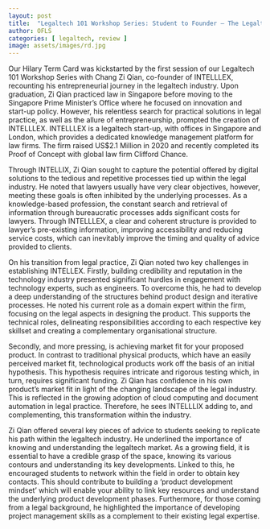 ```yaml
---
layout: post
title:  "Legaltech 101 Workshop Series: Student to Founder — The Legaltech Journey"
author: OFLS
categories: [ legaltech, review ]
image: assets/images/rd.jpg
---
```

Our Hilary Term Card was kickstarted by the first session of our Legaltech 101 Workshop Series with Chang Zi Qian, co-founder of INTELLLEX, recounting his entrepreneurial journey in the legaltech industry. Upon graduation, Zi Qian practiced law in Singapore before moving to the Singapore Prime Minister’s Office where he focused on innovation and start-up policy. However, his relentless search for practical solutions in legal practice, as well as the allure of entrepreneurship, prompted the creation of INTELLLEX. INTELLLEX is a legaltech start-up, with offices in Singapore and London, which provides a dedicated knowledge management platform for law firms. The firm raised US$2.1 Million in 2020 and recently completed its Proof of Concept with global law firm Clifford Chance.

Through INTELLIX, Zi Qian sought to capture the potential offered by digital solutions to the tedious and repetitive processes tied up within the legal industry. He noted that lawyers usually have very clear objectives, however, meeting these goals is often inhibited by the underlying processes. As a knowledge-based profession, the constant search and retrieval of information through bureaucratic processes adds significant costs for lawyers. Through INTELLLEX, a clear and coherent structure is provided to lawyer’s pre-existing information, improving accessibility and reducing service costs, which can inevitably improve the timing and quality of advice provided to clients.

On his transition from legal practice, Zi Qian noted two key challenges in establishing INTELLEX. Firstly, building credibility and reputation in the technology industry presented significant hurdles in engagement with technology experts, such as engineers. To overcome this, he had to develop a deep understanding of the structures behind product design and iterative processes. He noted his current role as a domain expert within the firm, focusing on the legal aspects in designing the product. This supports the technical roles, delineating responsibilities according to each respective key skillset and creating a complementary organisational structure.

Secondly, and more pressing, is achieving market fit for your proposed product. In contrast to traditional physical products, which have an easily perceived market fit, technological products work off the basis of an initial hypothesis. This hypothesis requires intricate and rigorous testing which, in turn, requires significant funding. Zi Qian has confidence in his own product’s market fit in light of the changing landscape of the legal industry. This is reflected in the growing adoption of cloud computing and document automation in legal practice. Therefore, he sees INTELLLIX adding to, and complementing, this transformation within the industry.

Zi Qian offered several key pieces of advice to students seeking to replicate his path within the legaltech industry. He underlined the importance of knowing and understanding the legaltech market. As a growing field, it is essential to have a credible grasp of the space, knowing its various contours and understanding its key developments. Linked to this, he encouraged students to network within the field in order to obtain key contacts. This should contribute to building a ‘product development mindset’ which will enable your ability to link key resources and understand the underlying product development phases. Furthermore, for those coming from a legal background, he highlighted the importance of developing project management skills as a complement to their existing legal expertise.
